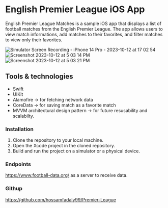 # English Premier League iOS App

English Premier League Matches is a sample iOS app that displays a list of football matches from the English Premier League. The app allows users to view match informations, add matches to their favorites, and filter matches to view only their favorites.

![Simulator Screen Recording - iPhone 14 Pro - 2023-10-12 at 17 02 54](https://github.com/hossamfadaly99/Premier-League/assets/74186546/597a47d6-94a2-4131-86bc-ef1d199d32af)
![Screenshot 2023-10-12 at 5 03 14 PM](https://github.com/hossamfadaly99/Premier-League/assets/74186546/5726e2d0-ecd3-4887-84c7-f1046fcce1c8)
![Screenshot 2023-10-12 at 5 03 21 PM](https://github.com/hossamfadaly99/Premier-League/assets/74186546/7776abf1-3bb1-4cc7-9b39-17116a198223)




## Tools & technologies

- Swift
- UIKit
- Alamofire -> for fetching network data
- CoreData -> for saving match as a favorite match
- MVVM architectural design pattern -> for future resusability and scalabilty.

### Installation

1. Clone the repository to your local machine.
2. Open the Xcode project in the cloned repository.
3. Build and run the project on a simulator or a physical device.

### Endpoints

https://www.football-data.org/ as a server to receive data.

### Githup

https://github.com/hossamfadaly99/Premier-League
